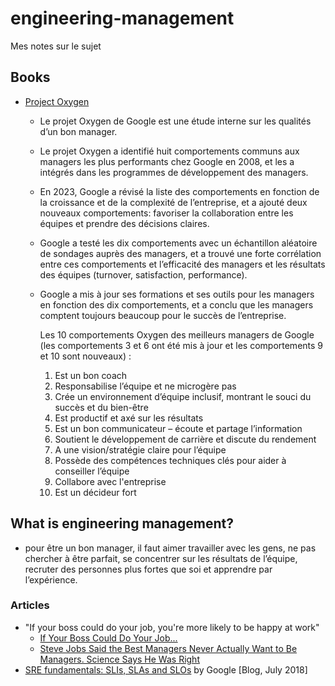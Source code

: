# engineering-management
Mes notes sur le sujet


## Books

- [Project Oxygen](https://rework.withgoogle.com/blog/the-evolution-of-project-oxygen/)
  - Le projet Oxygen de Google est une étude interne sur les qualités d’un bon manager.
  - Le projet Oxygen a identifié huit comportements communs aux managers les plus performants chez Google en 2008, et les a intégrés dans les programmes de développement des managers.
  - En 2023, Google a révisé la liste des comportements en fonction de la croissance et de la complexité de l’entreprise, et a ajouté deux nouveaux comportements: favoriser la collaboration entre les équipes et prendre des décisions claires.
  - Google a testé les dix comportements avec un échantillon aléatoire de sondages auprès des managers, et a trouvé une forte corrélation entre ces comportements et l’efficacité des managers et les résultats des équipes (turnover, satisfaction, performance).
  - Google a mis à jour ses formations et ses outils pour les managers en fonction des dix comportements, et a conclu que les managers comptent toujours beaucoup pour le succès de l’entreprise.
      
    Les 10 comportements Oxygen des meilleurs managers de Google (les comportements 3 et 6 ont été mis à jour et les comportements 9 et 10 sont nouveaux) :
    1. Est un bon coach
    1. Responsabilise l’équipe et ne microgère pas
    1. Crée un environnement d’équipe inclusif, montrant le souci du succès et du bien-être
    1. Est productif et axé sur les résultats
    1. Est un bon communicateur – écoute et partage l’information
    1. Soutient le développement de carrière et discute du rendement
    1. A une vision/stratégie claire pour l’équipe
    1. Possède des compétences techniques clés pour aider à conseiller l’équipe
    1. Collabore avec l'entreprise
    1. Est un décideur fort


## What is engineering management?

- pour être un bon manager, il faut aimer travailler avec les gens, ne pas chercher à être parfait, se concentrer sur les résultats de l’équipe, recruter des personnes plus fortes que soi et apprendre par l’expérience.

### Articles

- "If your boss could do your job, you're more likely to be happy at work"
  - [If Your Boss Could Do Your Job...](https://hbr.org/2016/12/if-your-boss-could-do-your-job-youre-more-likely-to-be-happy-at-work)
  - [Steve Jobs Said the Best Managers Never Actually Want to Be Managers. Science Says He Was Right](https://www.inc.com/jeff-haden/37-years-ago-steve-jobs-said-best-managers-never-want-to-be-a-manager-science-says-he-was-right.html)
- [SRE fundamentals: SLIs, SLAs and SLOs](https://cloud.google.com/blog/products/devops-sre/sre-fundamentals-slis-slas-and-slos) by Google [Blog, July 2018]
